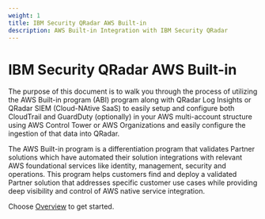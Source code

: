 ```yaml
---
weight: 1
title: IBM Security QRadar AWS Built-in
description: AWS Built-in Integration with IBM Security QRadar
---
```


# IBM Security QRadar AWS Built-in

The purpose of this document is to walk you through the process of utilizing the AWS Built-in program (ABI) program along with QRadar Log Insights or QRadar SIEM (Cloud-NAtive SaaS) to easily setup and configure both CloudTrail and GuardDuty (optionally) in your AWS multi-account structure using AWS Control Tower or AWS Organizations and easily configure the ingestion of that data into QRadar.

The AWS Built-in program is a differentiation program that validates Partner solutions which have automated their solution integrations with relevant AWS foundational services like identity, management, security and operations.  This program helps customers find and deploy a validated Partner solution that addresses specific customer use cases while providing deep visibility and control of AWS native service integration.

Choose [Overview](/overview/index.html) to get started.
